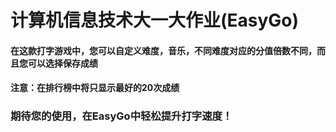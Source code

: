 # 计算机信息技术大一大作业(EasyGo)
#### 在这款打字游戏中，您可以自定义难度，音乐，不同难度对应的分值倍数不同，而且您可以选择保存成绩  
#### 注意：在排行榜中将只显示最好的20次成绩  
### 期待您的使用，在EasyGo中轻松提升打字速度！
